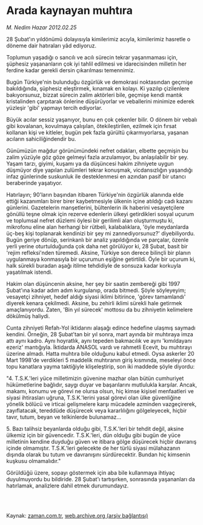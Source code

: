 # Arada kaynayan muhtıra

*M. Nedim Hazar 2012.02.25*

<td class="columnist-detail">
<p>28 Şubat'ın yıldönümü dolayısıyla kimilerimiz acıyla, kimilerimiz hasretle o döneme dair hatıraları yâd ediyoruz.</p>
<p>
<div id="haberMetinDiv">
<p>Toplumun yaşadığı o sancılı ve acılı sürecin tekrar yaşanmaması için, şüphesiz yaşananların çok iyi tahlil edilmesi ve idarecisinden milletin her ferdine kadar gerekli dersin çıkarılması temennimiz.
<p> Bugün Türkiye'nin bulunduğu özgürlük ve demokrasi noktasından geçmişe bakıldığında, şüphesiz eleştirmek, kınamak en kolayı. Ki yazılıp çizilenlere bakıyorsunuz, bizzat sürecin zalim aktörleri bile, geçmişe kendi mantık kristalinden çarpıtarak önlerine düşürüyorlar ve veballerini minimize ederek yüzleşir 'gibi' yapmayı tercih ediyorlar.
<p> Büyük acılar sessiz yaşanıyor, bunu en çok çekenler bilir. O dönem bir vebalı gibi kovalanan, kovulmaya çalışılan, ötekileştirilen, ezilmek için fırsat kollanan kişi ve kitleler, bugün pek fazla gürültü çıkarmıyorlarsa, yaşanan acıların sahiciliğindendir bu.
<p> Günümüzün mağdur görünümündeki nefret odakları, elbette geçmişin bu zalim yüzüyle göz göze gelmeyi fazla arzulamıyor, bu anlaşılabilir bir şey. Yaşam tarzı, giyimi, kuşamı ya da düşüncesi hakim zihniyete uygun düşmüyor diye yapılan zulümleri tekrar konuşmak, vicdansızlığın yaşandığı infaz günlerinde suskunluk ile desteklenmesi en azından pasif bir utancı beraberinde yaşatıyor.
<p> Hatırlayın; 90'ların başından itibaren Türkiye'nin özgürlük alanında elde ettiği kazanımları birer birer kaybetmesiyle ülkenin içine atıldığı cadı kazanı günlerini. Gazetelerin manşetlerini, bültenlerin ilk haberini vesayetçilere gönüllü teşne olmak için rezerve edenlerin ülkeyi getirdikleri sosyal uçurum ve toplumsal nefret düzlemi öylesi bir gerilimli alan oluşturmuştu ki, mikrofonu eline alan herhangi bir rütbeli, kalabalıklara, 'öyle meydanlarda üç-beş kişi toplanarak kendinizi bir şey mi zannediyorsunuz?' diyebiliyordu. Bugün geriye dönüp, serinkanlı bir analiz yapıldığında ve parçalar, özenle yerli yerine oturtulduğunda çok daha net görülüyor ki, 28 Şubat, basit bir 'rejim refleksi'nden türemedi. Aksine, Türkiye son derece bilinçli bir planın uygulanmaya konmasıyla bir uçurumun eşiğine getirtildi. Öyle bir uçurum ki, halk sürekli buradan aşağı itilme tehdidiyle de sonsuza kadar korkuyla yaşatılmak istendi.
<p> Hakim olan düşüncenin aksine, her şey bir saatin zembereği gibi 1997 Şubat'ına kadar adım adım kurgulanıp, orada bitmedi. Şöyle söyleyeyim; vesayetçi zihniyet, hedef aldığı siyasi iklimi bitirince, 'görev tamamlandı' diyerek kenara çekilmedi. Aksine, bu zehirli iklimi sürekli hale getirmek amaçlanıyordu. Zaten, 'Bin yıl sürecek' mottosu da bu zihniyetin kelimelere dökülmüş haliydi.
<p> Cunta zihniyeti Refah-Yol iktidarını alaşağı edince hedefine ulaşmış saymadı kendini. Örneğin, 28 Şubat'tan bir yıl sonra, mart ayında bir muhtıraya imza attı aynı kadro. Aynı hoyratlık, aynı tepeden bakmacılık ve aynı 'kımıldayanı ezeriz' mantığıyla. İktidarda ANASOL vardı ve rahmetli Ecevit, bu muhtırayı üzerine almadı. Hatta muhtıra bile olduğunu kabul etmedi. Oysa askerler 20 Mart 1998'de verdikleri 5 maddelik muhtıranın giriş kısmında, meseleyi önce topu kanatlara yayma taktiğiyle klişeleştirip, son iki maddede şöyle diyordu:
<p> "4. T.S.K.'leri yüce milletimizin güvenine mazhar olan bütün cumhuriyet hükümetlerine bağlıdır, saygı duyar ve başarılarını mutlulukla karşılar. Ancak, makamı, konumu ve görevi ne olursa olsun, hiç kimse kişisel menfaatleri ve siyasi ihtirasları uğruna, T.S.K.'lerini yasal görevi olan ülke güvenliğine yönelik bölücü ve irticai gelişmelere karşı mücadele azminden vazgeçirerek, zayıflatacak, tereddüde düşürecek veya kararlılığını gölgeleyecek, hiçbir tavır, tutum, beyan ve telkinlerde bulunamaz...
<p> 5. Bazı talihsiz beyanlarda olduğu gibi, T.S.K.'leri bir tehdit değil, aksine ülkemiz için bir güvencedir. T.S.K.'leri, dün olduğu gibi bugün de yüce milletinin kendine duyduğu güven ve itibara gölge düşürecek hiçbir davranış içinde olmamıştır. T.S.K.'leri gelecekte de her türlü siyasi mülahazanın dışında olarak bu tutum ve davranışını sürdürecektir. Bundan hiç kimsenin kuşkusu olmamalıdır."
<p> Görüldüğü üzere, sopayı göstermek için aba bile kullanmaya ihtiyaç duyulmuyordu bu bildiride. 28 Şubat'ı tartışırken, sonrasında yaşananları da hatırlamak, analizlere dahil etmek durumundayız. </p></p></p></p></p></p></p></p></p></p></div>
</p>


<p><br>
		 </br></p></td>

Kaynak: [zaman.com.tr](http://zaman.com.tr/yazar.do?yazino=1250513), [web.archive.org (arşiv bağlantısı)](http://web.archive.org/web/20120320161435/http://www.zaman.com.tr:80/yazar.do?yazino=1250513)
